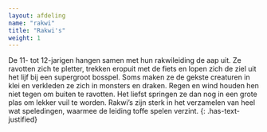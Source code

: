```yaml
---
layout: afdeling
name: "rakwi"
title: "Rakwi's"
weight: 1
---
```

De 11- tot 12-jarigen hangen samen met hun rakwileiding de aap uit. Ze ravotten
zich te pletter, trekken eropuit met de fiets en lopen zich de ziel uit het lijf
bij een supergroot bosspel. Soms maken ze de gekste creaturen in klei en
verkleden ze zich in monsters en draken. Regen en wind houden hen niet tegen om
buiten te ravotten. Het liefst springen ze dan nog in een grote plas om lekker
vuil te worden. Rakwi’s zijn sterk in het verzamelen van heel wat speledingen,
waarmee de leiding toffe spelen verzint.
{: .has-text-justified}
